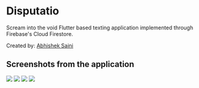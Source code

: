 # Disputatio
Scream into the void 
Flutter based texting application implemented through Firebase's Cloud Firestore.

Created by:
[Abhishek Saini](https://www.github.com/arnomalone)

## Screenshots from the application
![](https://github.com/arnomalone/Disputatio/blob/main/welcome.jpg)
![](https://github.com/arnomalone/Disputatio/blob/main/register.jpg)
![](https://github.com/arnomalone/Disputatio/blob/main/login.jpg)
![](https://github.com/arnomalone/Disputatio/blob/main/chat.jpg)
